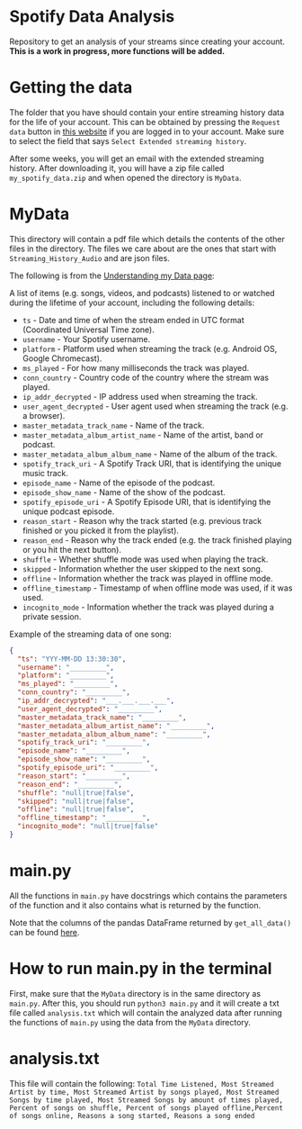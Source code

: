 # Spotify Data Analysis

Repository to get an analysis of your streams since creating your account. **This is a work in progress, more functions will be added.**

# Getting the data

The folder that you have should contain your entire streaming history data for the life of your account. This can be obtained by pressing the `Request data` button in [this website](https://www.spotify.com/us/account/privacy/) if you are logged in to your account. Make sure to select the field that says `Select Extended streaming history`.

After some weeks, you will get an email with the extended streaming history. After downloading it, you will have a zip file called `my_spotify_data.zip` and when opened the directory is `MyData`.

# MyData

This directory will contain a pdf file which details the contents of the other files in the directory. The files we care about are the ones that start with `Streaming_History_Audio` and are json files.

The following is from the [Understanding my Data page](https://support.spotify.com/us/article/understanding-my-data/):

A list of items (e.g. songs, videos, and podcasts) listened to or watched during the lifetime of your account, including the following details:

- `ts` - Date and time of when the stream ended in UTC format (Coordinated Universal Time zone).
- `username` - Your Spotify username.
- `platform` - Platform used when streaming the track (e.g. Android OS, Google Chromecast).
- `ms_played` - For how many milliseconds the track was played.
- `conn_country` - Country code of the country where the stream was played.
- `ip_addr_decrypted` - IP address used when streaming the track.
- `user_agent_decrypted` - User agent used when streaming the track (e.g. a browser).
- `master_metadata_track_name` - Name of the track.
- `master_metadata_album_artist_name` - Name of the artist, band or podcast.
- `master_metadata_album_album_name` - Name of the album of the track.
- `spotify_track_uri` - A Spotify Track URI, that is identifying the unique music track.
- `episode_name` - Name of the episode of the podcast.
- `episode_show_name` - Name of the show of the podcast.
- `spotify_episode_uri` - A Spotify Episode URI, that is identifying the unique podcast episode.
- `reason_start` - Reason why the track started (e.g. previous track finished or you picked it from the playlist).
- `reason_end` - Reason why the track ended (e.g. the track finished playing or you hit the next button).
- `shuffle` - Whether shuffle mode was used when playing the track.
- `skipped` - Information whether the user skipped to the next song.
- `offline` - Information whether the track was played in offline mode.
- `offline_timestamp` - Timestamp of when offline mode was used, if it was used.
- `incognito_mode` - Information whether the track was played during a private session.

Example of the streaming data of one song:

```json
{
  "ts": "YYY-MM-DD 13:30:30",
  "username": "_________",
  "platform": "_________",
  "ms_played": "_________",
  "conn_country": "_________",
  "ip_addr_decrypted": "___.___.___.___",
  "user_agent_decrypted": "_________",
  "master_metadata_track_name": "_________",
  "master_metadata_album_artist_name": "_________",
  "master_metadata_album_album_name": "_________",
  "spotify_track_uri": "_________",
  "episode_name": "_________",
  "episode_show_name": "_________",
  "spotify_episode_uri": "_________",
  "reason_start": "_________",
  "reason_end": "_________",
  "shuffle": "null|true|false",
  "skipped": "null|true|false",
  "offline": "null|true|false",
  "offline_timestamp": "_________",
  "incognito_mode": "null|true|false"
}
```

# main.py

All the functions in `main.py` have docstrings which contains the parameters of the function and it also contains what is returned by the function.

Note that the columns of the pandas DataFrame returned by `get_all_data()` can be found [here](https://github.com/AcevedoJetter/spotify-data-analysis#mydata).

# How to run main.py in the terminal

First, make sure that the `MyData` directory is in the same directory as `main.py`. After this, you should run `python3 main.py` and it will create a txt file called `analysis.txt` which will contain the analyzed data after running the functions of `main.py` using the data from the `MyData` directory.

# analysis.txt

This file will contain the following: `Total Time Listened, Most Streamed Artist by time, Most Streamed Artist by songs played, Most Streamed Songs by time played, Most Streamed Songs by amount of times played, Percent of songs on shuffle, Percent of songs played offline,Percent of songs online, Reasons a song started, Reasons a song ended`

